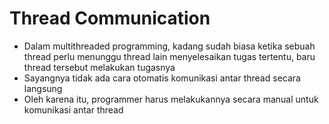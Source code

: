 # Thread Communication
 * Dalam multithreaded programming, kadang sudah biasa ketika sebuah thread perlu menunggu thread lain menyelesaikan tugas tertentu, baru thread tersebut melakukan tugasnya
 * Sayangnya tidak ada cara otomatis komunikasi antar thread secara langsung
 * Oleh karena itu, programmer harus melakukannya secara manual untuk komunikasi antar thread
